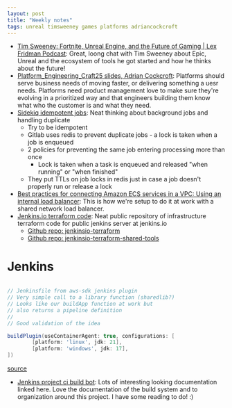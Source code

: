 ```yaml
---
layout: post
title: "Weekly notes"
tags: unreal timsweeney games platforms adriancockcroft
---
```


* [Tim Sweeney: Fortnite, Unreal Engine, and the Future of Gaming | Lex Fridman Podcast](https://www.youtube.com/watch?v=477qF6QNSvc): Great, loong chat with Tim Sweeney about Epic, Unreal and the ecosystem of tools he got started and how he thinks about the future!
* [Platform_Engineering_Craft25 slides, Adrian Cockcroft](https://github.com/adrianco/slides/blob/master/Platform_Engineering_Craft25.pdf): Platforms should serve business needs of moving faster, or delivering something a uesr needs. Platforms need product management love to make sure they're evolving in a prioritized way and that engineers building them know what who the customer is and what they need.
* [Sidekiq idempotent jobs](https://docs.gitlab.com/development/sidekiq/idempotent_jobs/): Neat thinking about background jobs and handling duplicate
  * Try to be idempotent
  * Gitlab uses redis to prevent duplicate jobs - a lock is taken when a job is enqueued
  * 2 policies for preventing the same job entering processing more than once
    * Lock is taken when a task is enqueued and released "when running" or "when finished"
  * They put TTLs on job locks in redis just in case a job doesn't properly run or release a lock
* [Best practices for connecting Amazon ECS services in a VPC: Using an internal load balancer](https://docs.aws.amazon.com/AmazonECS/latest/developerguide/networking-connecting-services.html#networking-connecting-services-elb): This is how we're setup to do it at work with a shared network load balancer.
* [Jenkins.io terraform code](https://github.com/jenkins-infra/azure): Neat public repository of infrastructure terraform code for public jenkins server at jenkins.io
    * [Github repo: jenkinsio-terraform](https://github.com/cleskowsky/jenkinsio-terraform)
    * [Github repo: jenkinsio-terraform-shared-tools](https://github.com/cleskowsky/jenkinsio-terraform-shared-tools)

# Jenkins

```groovy

// Jenkinsfile from aws-sdk jenkins plugin
// Very simple call to a library function (sharedlib?)
// Looks like our buildApp function at work but
// also returns a pipeline definition
//
// Good validation of the idea

buildPlugin(useContainerAgent: true, configurations: [
        [platform: 'linux', jdk: 21],
        [platform: 'windows', jdk: 17],
])
```

[source](https://github.com/jenkinsci/aws-java-sdk-plugin)

* [Jenkins project ci build bot](https://ci.jenkins.io/): Lots of interesting looking documentation linked here. Love the documentation of the build system and to organization around this project. I have some reading to do! :)